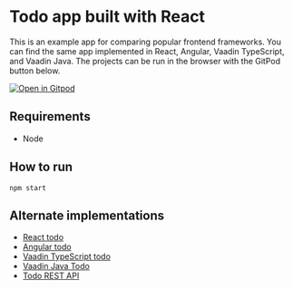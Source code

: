 # Todo app built with React

This is an example app for comparing popular frontend frameworks. You can find the same app implemented in React, Angular, Vaadin TypeScript, and Vaadin Java. The projects can be run in the browser with the GitPod button below.

[![Open in Gitpod](https://gitpod.io/button/open-in-gitpod.svg)](https://gitpod.io/#https://github.com/marcushellberg/react-todo)

## Requirements

- Node

## How to run

`npm start`

## Alternate implementations

- [React todo](https://github.com/marcushellberg/react-todo)
- [Angular todo](https://github.com/marcushellberg/angular-todo)
- [Vaadin TypeScript todo](https://github.com/marcushellberg/vaadin-typescript-todo)
- [Vaadin Java Todo](https://github.com/marcushellberg/vadin-java-todo)
- [Todo REST API](https://github.com/marcushellberg/todo-api)
